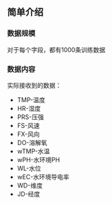 ## 简单介绍
### 数据规模
对于每个字段，都有1000条训练数据
### 数据内容
实际接收到的数据：
- TMP-温度 
- HR-湿度 
- PRS-压强
- FS-风速
- FX-风向
- DO-溶解氧
- wTMP-水温
- wPH-水环境PH
- WL-水位
- wEC-水环境导电率
- WD-维度
- JD-经度
